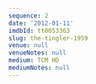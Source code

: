 ```yaml
---
sequence: 2
date: '2012-01-11'
imdbId: tt0053363
slug: the-tingler-1959
venue: null
venueNotes: null
medium: TCM HD
mediumNotes: null
---
```


